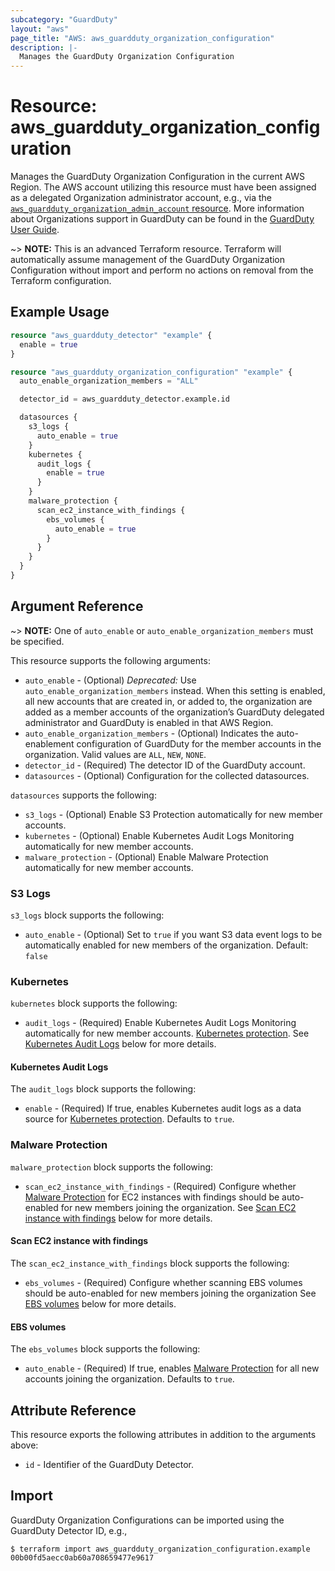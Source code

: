 ```yaml
---
subcategory: "GuardDuty"
layout: "aws"
page_title: "AWS: aws_guardduty_organization_configuration"
description: |-
  Manages the GuardDuty Organization Configuration
---
```


# Resource: aws_guardduty_organization_configuration

Manages the GuardDuty Organization Configuration in the current AWS Region. The AWS account utilizing this resource must have been assigned as a delegated Organization administrator account, e.g., via the [`aws_guardduty_organization_admin_account` resource](/docs/providers/aws/r/guardduty_organization_admin_account.html). More information about Organizations support in GuardDuty can be found in the [GuardDuty User Guide](https://docs.aws.amazon.com/guardduty/latest/ug/guardduty_organizations.html).

~> **NOTE:** This is an advanced Terraform resource. Terraform will automatically assume management of the GuardDuty Organization Configuration without import and perform no actions on removal from the Terraform configuration.

## Example Usage

```terraform
resource "aws_guardduty_detector" "example" {
  enable = true
}

resource "aws_guardduty_organization_configuration" "example" {
  auto_enable_organization_members = "ALL"

  detector_id = aws_guardduty_detector.example.id

  datasources {
    s3_logs {
      auto_enable = true
    }
    kubernetes {
      audit_logs {
        enable = true
      }
    }
    malware_protection {
      scan_ec2_instance_with_findings {
        ebs_volumes {
          auto_enable = true
        }
      }
    }
  }
}
```

## Argument Reference

~> **NOTE:** One of `auto_enable` or `auto_enable_organization_members` must be specified.

This resource supports the following arguments:

* `auto_enable` - (Optional) *Deprecated:* Use `auto_enable_organization_members` instead. When this setting is enabled, all new accounts that are created in, or added to, the organization are added as a member accounts of the organization’s GuardDuty delegated administrator and GuardDuty is enabled in that AWS Region.
* `auto_enable_organization_members` - (Optional) Indicates the auto-enablement configuration of GuardDuty for the member accounts in the organization. Valid values are `ALL`, `NEW`, `NONE`.
* `detector_id` - (Required) The detector ID of the GuardDuty account.
* `datasources` - (Optional) Configuration for the collected datasources.

`datasources` supports the following:

* `s3_logs` - (Optional) Enable S3 Protection automatically for new member accounts.
* `kubernetes` - (Optional) Enable Kubernetes Audit Logs Monitoring automatically for new member accounts.
* `malware_protection` - (Optional) Enable Malware Protection automatically for new member accounts.

### S3 Logs

`s3_logs` block supports the following:

* `auto_enable` - (Optional) Set to `true` if you want S3 data event logs to be automatically enabled for new members of the organization. Default: `false`

### Kubernetes

`kubernetes` block supports the following:

* `audit_logs` - (Required) Enable Kubernetes Audit Logs Monitoring automatically for new member accounts. [Kubernetes protection](https://docs.aws.amazon.com/guardduty/latest/ug/kubernetes-protection.html).
  See [Kubernetes Audit Logs](#kubernetes-audit-logs) below for more details.

#### Kubernetes Audit Logs

The `audit_logs` block supports the following:

* `enable` - (Required) If true, enables Kubernetes audit logs as a data source for [Kubernetes protection](https://docs.aws.amazon.com/guardduty/latest/ug/kubernetes-protection.html).
  Defaults to `true`.

### Malware Protection

`malware_protection` block supports the following:

* `scan_ec2_instance_with_findings` - (Required) Configure whether [Malware Protection](https://docs.aws.amazon.com/guardduty/latest/ug/malware-protection.html) for EC2 instances with findings should be auto-enabled for new members joining the organization.
   See [Scan EC2 instance with findings](#scan-ec2-instance-with-findings) below for more details.

#### Scan EC2 instance with findings

The `scan_ec2_instance_with_findings` block supports the following:

* `ebs_volumes` - (Required) Configure whether scanning EBS volumes should be auto-enabled for new members joining the organization
  See [EBS volumes](#ebs-volumes) below for more details.

#### EBS volumes

The `ebs_volumes` block supports the following:

* `auto_enable` - (Required) If true, enables [Malware Protection](https://docs.aws.amazon.com/guardduty/latest/ug/malware-protection.html) for all new accounts joining the organization.
  Defaults to `true`.

## Attribute Reference

This resource exports the following attributes in addition to the arguments above:

* `id` - Identifier of the GuardDuty Detector.

## Import

GuardDuty Organization Configurations can be imported using the GuardDuty Detector ID, e.g.,

```
$ terraform import aws_guardduty_organization_configuration.example 00b00fd5aecc0ab60a708659477e9617
```
